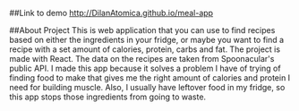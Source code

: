 ##Link to demo
http://DilanAtomica.github.io/meal-app

##About Project
This is web application that you can use to find recipes based on either the ingredients in your
fridge, or maybe you want to find a recipe with a set amount of calories, protein, carbs and fat.
The project is made with React. The data on the recipes are taken from Spoonacular's public API.
I made this app because it solves a problem I have of trying of finding food to make that gives me
the right amount of calories and protein I need for building muscle. Also, I usually have 
leftover food in my fridge, so this app stops those ingredients from going to waste.